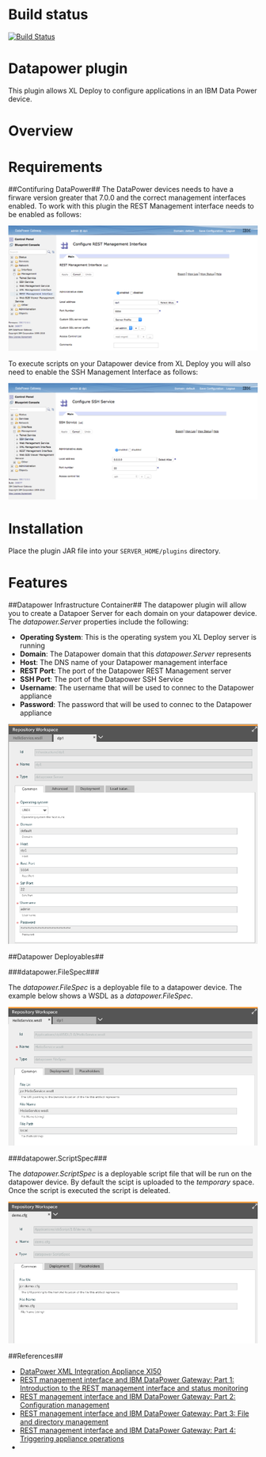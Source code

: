 # Build status #

[![Build Status](https://travis-ci.org/xebialabs-community/xlr-datapower-plugin.svg?branch=master)](https://travis-ci.org/xebialabs-community/xlr-datapower-plugin)

# Datapower plugin #
This plugin allows XL Deploy to configure applications in an IBM Data Power device.

# Overview #


# Requirements #

##Contifuring DataPower##
The DataPower devices needs to have a firware version greater that 7.0.0 and the correct management interfaces enabled.  To work with this plugin the REST Management interface needs to be enabled as follows:

![DP_Configure_REST_Management_Interface](images/DP_Configure_REST_Management_Interface.png)

To execute scripts on your Datapower device from XL Deploy you will also need to enable the SSH Management Interface as follows:

![DP_Configure_SSH_Service](images/DP_Configure_SSH_Service.png)


# Installation #

Place the plugin JAR file into your `SERVER_HOME/plugins` directory. 

# Features #

##Datapower Infrastructure Container##
The datapower plugin will allow you to create a Datapoer Server for each domain on your datapower device.  The *datapower.Server* properties include the following:

* **Operating System**: This is the operating system you XL Deploy server is running
* **Domain**: The Datapower domain that this *datapower.Server* represents
* **Host**: The DNS name of your Datapower management interface
* **REST Port**: The port of the Datapower REST Management server
* **SSH Port**: The port of the Datapower SSH Service
* **Username**: The username that will be used to connec to the Datapower appliance
* **Password**: The password that will be used to connec to the Datapower appliance

![datapower.Server](images/datapower.Server.png)

##Datapower Deployables##

###datapower.FileSpec###

The *datapower.FileSpec* is a deployable file to a datapower device.  The example below shows a WSDL as a *datapower.FileSpec*.

![datapower.FileSpec](images/datapower.FileSpec.png)

###datapower.ScriptSpec###

The *datapower.ScriptSpec* is a deployable script file that will be run on the datapower device.  By default the scipt is uploaded to the *temporary* space.  Once the script is executed the script is deleated.

![datapower.ScriptSpec](images/datapower.ScriptSpec.png)

##References##

* [DataPower XML Integration Appliance XI50](ftp://ftp.software.ibm.com/software/integration/datapower/library/prod_docs/4Q2008/XI-3.7.2-CommandReference.pdf)
* [REST management interface and IBM DataPower Gateway: Part 1: Introduction to the REST management interface and status monitoring](http://www.ibm.com/developerworks/websphere/library/techarticles/1512_derbakova/1512_Derbakova_P1.html)
* [REST management interface and IBM DataPower Gateway: Part 2: Configuration management](http://www.ibm.com/developerworks/websphere/library/techarticles/1512_derbakova/1512_Derbakova_P2.html)
* [REST management interface and IBM DataPower Gateway: Part 3: File and directory management](http://www.ibm.com/developerworks/websphere/library/techarticles/1512_derbakova/1512_Derbakova_P3.html)
* [REST management interface and IBM DataPower Gateway: Part 4: Triggering appliance operations](http://www.ibm.com/developerworks/websphere/library/techarticles/1512_derbakova/1512_Derbakova_P4.html)
* 

